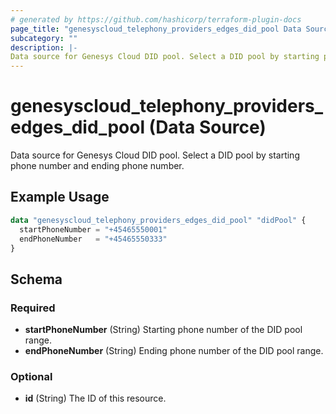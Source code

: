 ```yaml
---
# generated by https://github.com/hashicorp/terraform-plugin-docs
page_title: "genesyscloud_telephony_providers_edges_did_pool Data Source - terraform-provider-genesyscloud"
subcategory: ""
description: |-
Data source for Genesys Cloud DID pool. Select a DID pool by starting phone number and ending phone number.
---
```


# genesyscloud_telephony_providers_edges_did_pool (Data Source)

Data source for Genesys Cloud DID pool. Select a DID pool by starting phone number and ending phone number.

## Example Usage

```terraform
data "genesyscloud_telephony_providers_edges_did_pool" "didPool" {
  startPhoneNumber = "+45465550001"
  endPhoneNumber   = "+45465550333"
}
```

<!-- schema generated by tfplugindocs -->
## Schema

### Required

- **startPhoneNumber** (String) Starting phone number of the DID pool range.
- **endPhoneNumber** (String) Ending phone number of the DID pool range.

### Optional

- **id** (String) The ID of this resource.

